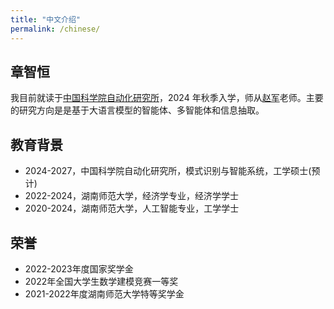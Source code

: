 ```yaml
---
title: "中文介绍"
permalink: /chinese/
---
```


## 章智恒
我目前就读于[中国科学院自动化研究所](http://ia.cas.cn/)，2024 年秋季入学，师从[赵军](https://scholar.google.com.hk/citations?hl=zh-CN&user=HljRttwAAAAJ)老师。主要的研究方向是是基于大语言模型的智能体、多智能体和信息抽取。

## 教育背景
<ul>
<li>2024-2027，中国科学院自动化研究所，模式识别与智能系统，工学硕士(预计)</li>
<li>2022-2024，湖南师范大学，经济学专业，经济学学士</li>
<li>2020-2024，湖南师范大学，人工智能专业，工学学士</li>
</ul>

## 荣誉
<ul>
<li>2022-2023年度国家奖学金</li>
<li>2022年全国大学生数学建模竞赛一等奖</li>
<li>2021-2022年度湖南师范大学特等奖学金</li>
</ul>
